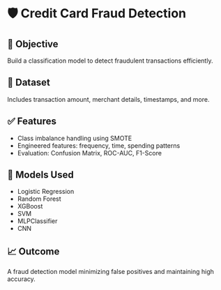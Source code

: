 # 🛡️ Credit Card Fraud Detection

## 📌 Objective
Build a classification model to detect fraudulent transactions efficiently.

## 📁 Dataset
Includes transaction amount, merchant details, timestamps, and more.

## ✅ Features
- Class imbalance handling using SMOTE
- Engineered features: frequency, time, spending patterns
- Evaluation: Confusion Matrix, ROC-AUC, F1-Score

## 🧪 Models Used
- Logistic Regression
- Random Forest
- XGBoost
- SVM
- MLPClassifier
- CNN

## 📈 Outcome
A fraud detection model minimizing false positives and maintaining high accuracy.
